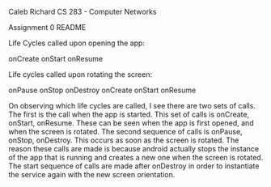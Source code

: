 Caleb Richard
CS 283 - Computer Networks

Assignment 0 README

Life Cycles called upon opening the app:

onCreate
onStart
onResume


Life cycles called upon rotating the screen:

onPause
onStop
onDestroy
onCreate
onStart
onResume

On observing which life cycles are called, I see there are two sets of calls. The first
is the call when the app is started. This set of calls is onCreate, onStart, onResume.
These can be seen when the app is first opened, and when the screen is rotated.
The second sequence of calls is onPause, onStop, onDestroy. This occurs as soon as the
screen is rotated. The reason these calls are made is because android actually stops the
instance of the app that is running and creates a new one when the screen is rotated. The 
start sequence of calls are made after onDestroy in order to instantiate the service again 
with the new screen orientation.
